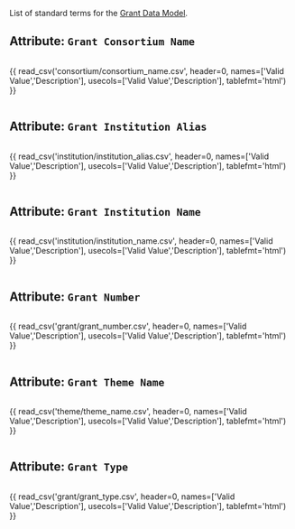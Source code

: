 List of standard terms for the [Grant Data Model](../model/grant.md).


## Attribute: `Grant Consortium Name`

<div style="max-height:650px; overflow-x: hidden; overflow-y: auto;">

{{ read_csv('consortium/consortium_name.csv', header=0, names=['Valid Value','Description'], usecols=['Valid Value','Description'], tablefmt='html') }}

</div>


## Attribute: `Grant Institution Alias`

<div style="max-height:650px; overflow-x: hidden; overflow-y: auto;">

{{ read_csv('institution/institution_alias.csv', header=0, names=['Valid Value','Description'], usecols=['Valid Value','Description'], tablefmt='html') }}

</div>


## Attribute: `Grant Institution Name`

<div style="max-height:650px; overflow-x: hidden; overflow-y: auto;">

{{ read_csv('institution/institution_name.csv', header=0, names=['Valid Value','Description'], usecols=['Valid Value','Description'], tablefmt='html') }}

</div>


## Attribute: `Grant Number`

<div style="max-height:650px; overflow-x: hidden; overflow-y: auto;">

{{ read_csv('grant/grant_number.csv', header=0, names=['Valid Value','Description'], usecols=['Valid Value','Description'], tablefmt='html') }}

</div>


## Attribute: `Grant Theme Name`

<div style="max-height:650px; overflow-x: hidden; overflow-y: auto;">

{{ read_csv('theme/theme_name.csv', header=0, names=['Valid Value','Description'], usecols=['Valid Value','Description'], tablefmt='html') }}

</div>


## Attribute: `Grant Type`

<div style="max-height:650px; overflow-x: hidden; overflow-y: auto;">

{{ read_csv('grant/grant_type.csv', header=0, names=['Valid Value','Description'], usecols=['Valid Value','Description'], tablefmt='html') }}

</div>
